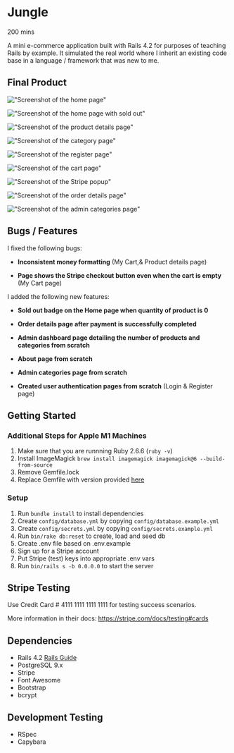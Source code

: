 # Jungle

200 mins

A mini e-commerce application built with Rails 4.2 for purposes of teaching Rails by example. It simulated the real world where I inherit an existing code base in a language / framework that was new to me.

## Final Product

!["Screenshot of the home page"](https://github.com/timothy-chan2/jungle-rails/blob/master/docs/home-page.png?raw=true)

!["Screenshot of the home page with sold out"](https://github.com/timothy-chan2/jungle-rails/blob/master/docs/sold-out.png?raw=true)

!["Screenshot of the product details page"](https://github.com/timothy-chan2/jungle-rails/blob/master/docs/products-bed.png?raw=true)

!["Screenshot of the category page"](https://github.com/timothy-chan2/jungle-rails/blob/master/docs/categories-apparel.png?raw=true)

!["Screenshot of the register page"](https://github.com/timothy-chan2/jungle-rails/blob/master/docs/register.png?raw=true)

!["Screenshot of the cart page"](https://github.com/timothy-chan2/jungle-rails/blob/master/docs/cart.png?raw=true)

!["Screenshot of the Stripe popup"](https://github.com/timothy-chan2/jungle-rails/blob/master/docs/orders-stripe.png?raw=true)

!["Screenshot of the order details page"](https://github.com/timothy-chan2/jungle-rails/blob/master/docs/orders-summary.png?raw=true)

!["Screenshot of the admin categories page"](https://github.com/timothy-chan2/jungle-rails/blob/master/docs/categories-admin.png?raw=true)

## Bugs / Features

I fixed the following bugs:

- **Inconsistent money formatting** (My Cart,& Product details page)
  
- **Page shows the Stripe checkout button even when the cart is empty** (My Cart page)

I added the following new features:

- **Sold out badge on the Home page when quantity of product is 0**

- **Order details page after payment is successfully completed**

- **Admin dashboard page detailing the number of products and categories from scratch**

- **About page from scratch**

- **Admin categories page from scratch**

- **Created user authentication pages from scratch** (Login & Register page)

## Getting Started

### Additional Steps for Apple M1 Machines

1. Make sure that you are runnning Ruby 2.6.6 (`ruby -v`)
1. Install ImageMagick `brew install imagemagick imagemagick@6 --build-from-source`
2. Remove Gemfile.lock
3. Replace Gemfile with version provided [here](https://gist.githubusercontent.com/FrancisBourgouin/831795ae12c4704687a0c2496d91a727/raw/ce8e2104f725f43e56650d404169c7b11c33a5c5/Gemfile)

### Setup

1. Run `bundle install` to install dependencies
2. Create `config/database.yml` by copying `config/database.example.yml`
3. Create `config/secrets.yml` by copying `config/secrets.example.yml`
4. Run `bin/rake db:reset` to create, load and seed db
5. Create .env file based on .env.example
6. Sign up for a Stripe account
7. Put Stripe (test) keys into appropriate .env vars
8. Run `bin/rails s -b 0.0.0.0` to start the server

## Stripe Testing

Use Credit Card # 4111 1111 1111 1111 for testing success scenarios.

More information in their docs: <https://stripe.com/docs/testing#cards>

## Dependencies

* Rails 4.2 [Rails Guide](http://guides.rubyonrails.org/v4.2/)
* PostgreSQL 9.x
* Stripe
* Font Awesome
* Bootstrap
* bcrypt

## Development Testing

- RSpec
- Capybara